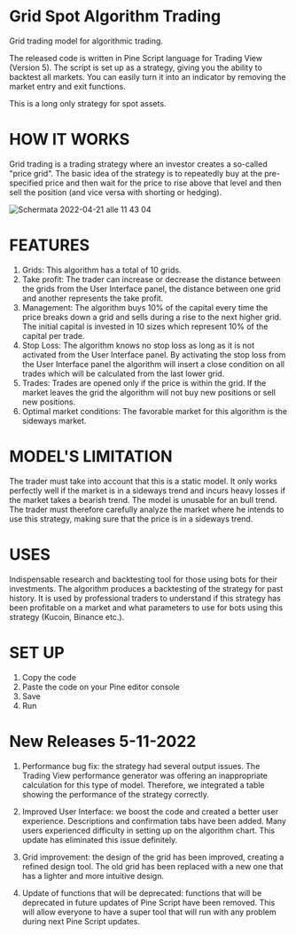 # Grid Spot Algorithm Trading

Grid trading model for algorithmic trading.

The released code is written in Pine Script language for Trading View (Version 5). The script is set up as a strategy, giving you the ability to backtest all markets. You can easily turn it into an indicator by removing the market entry and exit functions. 

This is a long only strategy for spot assets.

# HOW IT WORKS
Grid trading is a trading strategy where an investor creates a so-called "price grid". The basic idea of the strategy is to repeatedly buy at the pre-specified price and then wait for the price to rise above that level and then sell the position (and vice versa with shorting or hedging).

![Schermata 2022-04-21 alle 11 43 04](https://user-images.githubusercontent.com/100917872/164427772-c8f9baba-96b5-4f5c-b27c-35ce9c33944c.png)

# FEATURES
1) Grids: This algorithm has a total of 10 grids.
2) Take profit: The trader can increase or decrease the distance between the grids from the User Interface panel, the distance between one grid and another represents the take profit.
3) Management: The algorithm buys 10% of the capital every time the price breaks down a grid and sells during a rise to the next higher grid. The initial capital is invested in 10 sizes which represent 10% of the capital per trade.
4) Stop Loss: The algorithm knows no stop loss as long as it is not activated from the User Interface panel. By activating the stop loss from the User Interface panel the algorithm will insert a close condition on all trades which will be calculated from the last lower grid.
6) Trades: Trades are opened only if the price is within the grid. If the market leaves the grid the algorithm will not buy new positions or sell new positions.
7) Optimal market conditions: The favorable market for this algorithm is the sideways market.

# MODEL'S LIMITATION
The trader must take into account that this is a static model. It only works perfectly well if the market is in a sideways trend and incurs heavy losses if the market takes a bearish trend. The model is unusable for an bull trend. The trader must therefore carefully analyze the market where he intends to use this strategy, making sure that the price is in a sideways trend.

# USES
Indispensable research and backtesting tool for those using bots for their investments. The algorithm produces a backtesting of the strategy for past history. It is used by professional traders to understand if this strategy has been profitable on a market and what parameters to use for bots using this strategy (Kucoin, Binance etc.).


# SET UP 
1) Copy the code 
2) Paste the code on your Pine editor console 
3) Save 
4) Run 

# New Releases 5-11-2022

1. Performance bug fix: the strategy had several output issues. The Trading View performance generator was offering an inappropriate calculation for this type of model. Therefore, we integrated a table showing the performance of the strategy correctly.

2. Improved User Interface: we boost the code and created a better user experience. Descriptions and confirmation tabs have been added. Many users experienced difficulty in setting up on the algorithm chart. This update has eliminated this issue definitely.

3. Grid improvement: the design of the grid has been improved, creating a refined design tool. The old grid has been replaced with a new one that has a lighter and more intuitive design.

4. Update of functions that will be deprecated: functions that will be deprecated in future updates of Pine Script have been removed. This will allow everyone to have a super tool that will run with any problem during next Pine Script updates.
